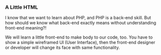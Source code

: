### A Little HTML
I know that we want to learn about PHP, and PHP is a back-end skill. But how should we know what back-end exactly means without understanding front-end meaning?!

We will learn a little front-end to make body to our code, too. You have to show a simple wireframed UI (User Interface), then the front-end designer or developer will change its face with same functionality.